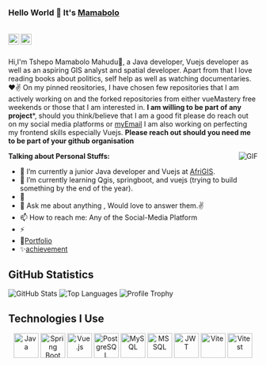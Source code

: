 ### Hello World 👋 It's [Mamabolo](https://github.com/MamaboloGtub/MamaboloGtub)

<br/>


<a href="https://twitter.com/modifemamabolo" target="_blank">
<img align="left" alt="Saket Prag | Twitter" width="22px" src="https://cdn.jsdelivr.net/npm/simple-icons@v3/icons/twitter.svg" />
</a>
<a href="https://www.linkedin.com/in/tshepo-mamabolo-mahudu-7ab12333" target="_blank">
<img align="left" alt="Saket Prag" width="22px" src="https://cdn.jsdelivr.net/npm/simple-icons@v3/icons/linkedin.svg" />
</a>
<br />

<br />

Hi,I'm Tshepo Mamabolo Mahudu🙌, a Java developer, Vuejs developer as well as an aspiring GIS analyst and spatial developer. Apart from that I love reading books about politics, self help as well as watching documentaries.❤✌
On my pinned reositories, I have chosen few repositories that I am actively working on and the forked repositories from either vueMastery free weekends or those that I am interested in.
**I am willing to be part of any project***,  should you think/believe that I am a good fit please do reach out on my social media platforms or [myEmail](mailto:tmmmmadi@gmail.com)
I am also working on perfecting my frontend skills especially Vuejs.  **Please reach out should you need me to be part of your github organisation**

<img align="right" alt="GIF" src="https://media.giphy.com/media/USV0ym3bVWQJJmNu3N/giphy.gif" />


**Talking about Personal Stuffs:**

- 🔭 I’m currently a junior Java developer and Vuejs at [AfriGIS](www.afrigis.co.za).
- 🌱 I’m currently learning Qgis, springboot, and vuejs (trying to build something by the end of the year).
- 👯 
- 💬 Ask me about anything , Would love to answer them.✌
- 📫 How to reach me: Any of the Social-Media Platform 
- ⚡ 
- 📝[Portfolio](https://github.com/MamaboloGtub/MamaboloGtub)
- ✨[achievement](https://github.com/MamaboloGtub?tab=achievements)


## GitHub Statistics

![GitHub Stats](https://github-readme-stats.vercel.app/api?username=MamaboloGtub&show_icons=true&theme=radical)
![Top Languages](https://github-readme-stats.vercel.app/api/top-langs/?username=MamaboloGtub&layout=compact&theme=radical)
![Profile Trophy](https://github-profile-trophy.vercel.app/?username=MamaboloGtub&theme=radical)

## Technologies I Use

<div align="center">
    <img src="https://cdn.jsdelivr.net/gh/devicons/devicon/icons/java/java-original.svg" alt="Java" width="50" height="50"/>
    <img src="https://cdn.jsdelivr.net/gh/devicons/devicon/icons/spring/spring-original.svg" alt="Spring Boot" width="50" height="50"/>
    <img src="https://cdn.jsdelivr.net/gh/devicons/devicon/icons/vuejs/vuejs-original.svg" alt="Vue.js" width="50" height="50"/>
    <img src="https://cdn.jsdelivr.net/gh/devicons/devicon/icons/postgresql/postgresql-original.svg" alt="PostgreSQL" width="50" height="50"/>
    <img src="https://cdn.jsdelivr.net/gh/devicons/devicon/icons/mysql/mysql-original.svg" alt="MySQL" width="50" height="50"/>
    <img src="https://cdn.jsdelivr.net/gh/devicons/devicon/icons/microsoftsqlserver/microsoftsqlserver-plain.svg" alt="MS SQL" width="50" height="50"/>
    <img src="https://cdn.jsdelivr.net/gh/devicons/devicon/icons/jwt/jwt-plain.svg" alt="JWT" width="50" height="50"/>
    <img src="https://cdn.jsdelivr.net/gh/devicons/devicon/icons/vite/vite-original.svg" alt="Vite" width="50" height="50"/>
    <img src="https://cdn.jsdelivr.net/gh/devicons/devicon/icons/vitest/vitest-plain.svg" alt="Vitest" width="50" height="50"/>
</div>
